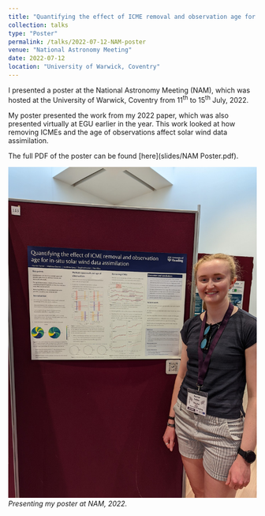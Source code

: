 ```yaml
---
title: "Quantifying the effect of ICME removal and observation age for in-situ solar wind data assimilation (poster)."
collection: talks
type: "Poster"
permalink: /talks/2022-07-12-NAM-poster
venue: "National Astronomy Meeting"
date: 2022-07-12
location: "University of Warwick, Coventry"
---
```


I presented a poster at the National Astronomy Meeting (NAM), which was hosted at the University of Warwick, Coventry from 11<sup>th</sup> to 15<sup>th</sup> July, 2022.

My poster presented the work from my 2022 paper, which was also presented virtually at EGU earlier in the year. This work looked at how removing ICMEs and the age of observations affect solar wind data assimilation. 

The full PDF of the poster can be found [here](slides/NAM Poster.pdf).

![Presenting NAM poster](pictures/NAM_poster.jpeg)
*Presenting my poster at NAM, 2022.*
